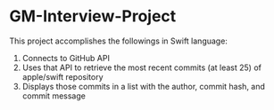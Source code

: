 # GM-Interview-Project
This project accomplishes the followings in Swift language:

1) Connects to GitHub API
2) Uses that API to retrieve the most recent commits (at least 25) of apple/swift repository
3) Displays those commits in a list with the author, commit hash, and commit message
